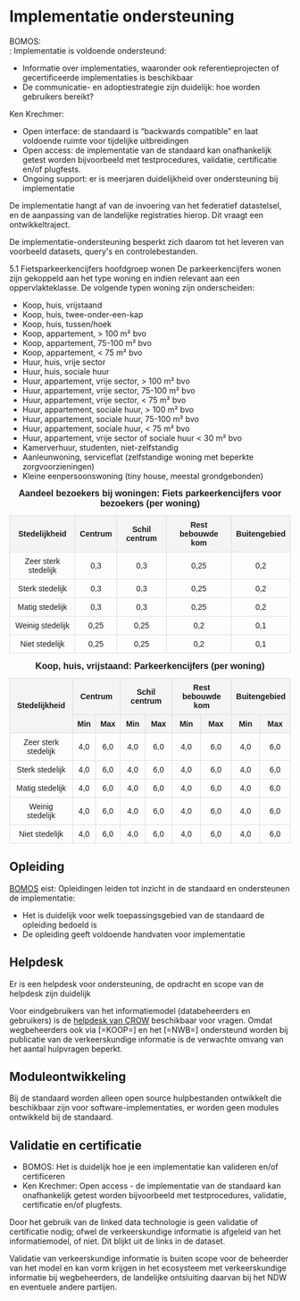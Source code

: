 # Implementatie ondersteuning

<aside class="note" title="Eisen">
BOMOS:<br>:
Implementatie is voldoende ondersteund:
<ul><li>Informatie over implementaties, waaronder ook referentieprojecten of gecertificeerde implementaties is beschikbaar </li>
<li>De communicatie- en adoptiestrategie zijn duidelijk: hoe worden gebruikers bereikt?</li></ul>
Ken Krechmer:
<ul><li>Open interface: de standaard is “backwards compatible” en laat voldoende ruimte voor tijdelijke uitbreidingen</li>
<li>Open access: de implementatie van de standaard kan onafhankelijk getest worden bijvoorbeeld met  testprocedures, validatie, certificatie en/of plugfests.</li>
<li>Ongoing support: er is meerjaren duidelijkheid over ondersteuning bij implementatie</li></ul> 
</aside>

De implementatie hangt af van de invoering van het federatief datastelsel, en de aanpassing van de landelijke registraties hierop. Dit vraagt een ontwikkeltraject. 

De implementatie-ondersteuning besperkt zich daarom tot het leveren van voorbeeld datasets, query's en controlebestanden. 

5.1 Fietsparkeerkencijfers hoofdgroep wonen
De parkeerkencijfers wonen zijn gekoppeld aan het type
woning en indien relevant aan een oppervlakteklasse.
De volgende typen woning zijn onderscheiden:
* Koop, huis, vrijstaand
* Koop, huis, twee-onder-een-kap
* Koop, huis, tussen/hoek
* Koop, appartement, > 100 m² bvo
* Koop, appartement, 75-100 m² bvo
* Koop, appartement, < 75 m² bvo
* Huur, huis, vrije sector
* Huur, huis, sociale huur
* Huur, appartement, vrije sector, > 100 m² bvo
* Huur, appartement, vrije sector, 75-100 m² bvo
* Huur, appartement, vrije sector, < 75 m² bvo
* Huur, appartement, sociale huur, > 100 m² bvo
* Huur, appartement, sociale huur, 75-100 m² bvo
* Huur, appartement, sociale huur, < 75 m² bvo
* Huur, appartement, vrije sector of sociale huur < 30 m² bvo
* Kamerverhuur, studenten, niet-zelfstandig
* Aanleunwoning, serviceflat (zelfstandige woning met
beperkte zorgvoorzieningen)
* Kleine eenpersoonswoning (tiny house, meestal
grondgebonden)


<style>
        table {
            width: 100%;
            border-collapse: collapse;
            font-family: Arial, sans-serif;
            font-size: 14px;
        }
        th, td {
            border: 1px solid #ddd;
            text-align: center;
            padding: 8px;
        }
        th {
            background-color:rgb(244, 244, 244);
            font-weight: bold;
        }
        caption {
            font-size: 16px;
            font-weight: bold;
            margin-bottom: 10px;
        }
    </style>

 <table>
        <caption>Aandeel bezoekers bij woningen: Fiets parkeerkencijfers voor bezoekers (per woning)</caption>
        <thead>
            <tr>
                <th>Stedelijkheid</th>
                <th>Centrum</th>
                <th>Schil centrum</th>
                <th>Rest bebouwde kom</th>
                <th>Buitengebied</th>
            </tr>
        </thead>
        <tbody>
            <tr>
                <td>Zeer sterk stedelijk</td>
                <td>0,3</td>
                <td>0,3</td>
                <td>0,25</td>
                <td>0,2</td>
            </tr>
            <tr>
                <td>Sterk stedelijk</td>
                <td>0,3</td>
                <td>0,3</td>
                <td>0,25</td>
                <td>0,2</td>
            </tr>
            <tr>
                <td>Matig stedelijk</td>
                <td>0,3</td>
                <td>0,3</td>
                <td>0,25</td>
                <td>0,2</td>
            </tr>
            <tr>
                <td>Weinig stedelijk</td>
                <td>0,25</td>
                <td>0,25</td>
                <td>0,2</td>
                <td>0,1</td>
            </tr>
            <tr>
                <td>Niet stedelijk</td>
                <td>0,25</td>
                <td>0,25</td>
                <td>0,2</td>
                <td>0,1</td>
            </tr>
        </tbody>
    </table>

<table>
        <caption>Koop, huis, vrijstaand: Parkeerkencijfers (per woning)</caption>
        <thead>
            <tr>
                <th rowspan="2">Stedelijkheid</th>
                <th colspan="2">Centrum</th>
                <th colspan="2">Schil centrum</th>
                <th colspan="2">Rest bebouwde kom</th>
                <th colspan="2">Buitengebied</th>
            </tr>
            <tr>
                <th>Min</th>
                <th>Max</th>
                <th>Min</th>
                <th>Max</th>
                <th>Min</th>
                <th>Max</th>
                <th>Min</th>
                <th>Max</th>
            </tr>
        </thead>
        <tbody>
            <tr>
                <td>Zeer sterk stedelijk</td>
                <td>4,0</td>
                <td>6,0</td>
                <td>4,0</td>
                <td>6,0</td>
                <td>4,0</td>
                <td>6,0</td>
                <td>4,0</td>
                <td>6,0</td>
            </tr>
            <tr>
                <td>Sterk stedelijk</td>
                <td>4,0</td>
                <td>6,0</td>
                <td>4,0</td>
                <td>6,0</td>
                <td>4,0</td>
                <td>6,0</td>
                <td>4,0</td>
                <td>6,0</td>
            </tr>
            <tr>
                <td>Matig stedelijk</td>
                <td>4,0</td>
                <td>6,0</td>
                <td>4,0</td>
                <td>6,0</td>
                <td>4,0</td>
                <td>6,0</td>
                <td>4,0</td>
                <td>6,0</td>
            </tr>
            <tr>
                <td>Weinig stedelijk</td>
                <td>4,0</td>
                <td>6,0</td>
                <td>4,0</td>
                <td>6,0</td>
                <td>4,0</td>
                <td>6,0</td>
                <td>4,0</td>
                <td>6,0</td>
            </tr>
            <tr>
                <td>Niet stedelijk</td>
                <td>4,0</td>
                <td>6,0</td>
                <td>4,0</td>
                <td>6,0</td>
                <td>4,0</td>
                <td>6,0</td>
                <td>4,0</td>
                <td>6,0</td>
            </tr>
        </tbody>
    </table>

## Opleiding

<aside class="note" title="BOMOS">
<a href="https://www.forumstandaardisatie.nl/sites/bfs/files/proceedings/FS22-10-04%204b%20BOMOS.pdf">BOMOS</a> eist: Opleidingen leiden tot inzicht in de standaard en ondersteunen de implementatie:
<ul><li>Het is duidelijk voor welk toepassingsgebied van de standaard de opleiding bedoeld is</li>
<li>De opleiding geeft voldoende handvaten voor implementatie</li></ul>
</aside>


## Helpdesk 

<aside class="note" title="BOMOS">
Er is een helpdesk voor ondersteuning, de opdracht en scope van de helpdesk zijn duidelijk
</aside>

Voor eindgebruikers van het informatiemodel (databeheerders en gebruikers) is de [helpdesk van CROW](https://www.crow.nl/hulp-en-contact/helpdesk/) beschikbaar voor vragen. Omdat wegbeheerders ook via [=KOOP=] en het [=NWB=] ondersteund worden bij publicatie van de verkeerskundige informatie is de verwachte omvang van het aantal hulpvragen beperkt.


## Moduleontwikkeling
Bij de standaard worden alleen open source hulpbestanden ontwikkelt die beschikbaar zijn voor software-implementaties, er worden geen modules ontwikkeld bij de standaard. 


## Validatie en certificatie

<aside class="note" title="Eisen">
<ul><li>BOMOS: Het is duidelijk hoe je een implementatie kan valideren en/of certificeren</li>
<li>Ken Krechmer: Open access - de implementatie van de standaard kan onafhankelijk getest worden bijvoorbeeld met  testprocedures, validatie, certificatie en/of plugfests.</li></ul>
</aside>

Door het gebruik van de linked data technologie is geen validatie of certificatie nodig; ofwel de verkeerskundige informatie is afgeleid van het informatiemodel, of niet. Dit blijkt uit de links in de dataset. 

Validatie van verkeerskundige informatie is buiten scope voor de beheerder van het model en kan vorm krijgen in het ecosysteem met verkeerskundige informatie bij wegbeheerders, de landelijke ontsluiting daarvan bij het NDW en eventuele andere partijen.